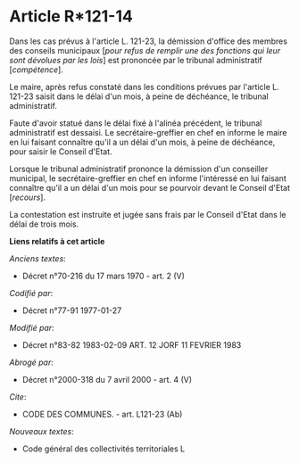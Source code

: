 # Article R*121-14

Dans les cas prévus à l'article L. 121-23, la démission d'office des membres des conseils municipaux [*pour refus de remplir
une des fonctions qui leur sont dévolues par les lois*] est prononcée par le tribunal administratif [*compétence*].

Le maire, après refus constaté dans les conditions prévues par l'article L. 121-23 saisit dans le délai d'un mois, à peine de
déchéance, le tribunal administratif.

Faute d'avoir statué dans le délai fixé à l'alinéa précédent, le tribunal administratif est dessaisi. Le secrétaire-greffier
en chef en informe le maire en lui faisant connaître qu'il a un délai d'un mois, à peine de déchéance, pour saisir le Conseil
d'Etat.

Lorsque le tribunal administratif prononce la démission d'un conseiller municipal, le secrétaire-greffier en chef en informe
l'intéressé en lui faisant connaître qu'il a un délai d'un mois pour se pourvoir devant le Conseil d'Etat [*recours*].

La contestation est instruite et jugée sans frais par le Conseil d'Etat dans le délai de trois mois.

**Liens relatifs à cet article**

_Anciens textes_:

  - Décret n°70-216 du 17 mars 1970 - art. 2 (V)

_Codifié par_:

  - Décret n°77-91 1977-01-27

_Modifié par_:

  - Décret n°83-82 1983-02-09 ART. 12 JORF 11 FEVRIER 1983

_Abrogé par_:

  - Décret n°2000-318 du 7 avril 2000 - art. 4 (V)

_Cite_:

  - CODE DES COMMUNES. - art. L121-23 (Ab)

_Nouveaux textes_:

  - Code général des collectivités territoriales L

